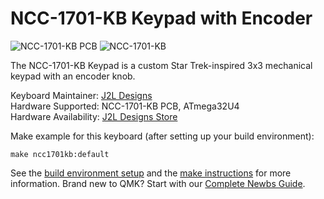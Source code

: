 NCC-1701-KB Keypad with Encoder
===

![NCC-1701-KB PCB](https://i.imgur.com/aXFgH52.jpg)
![NCC-1701-KB](https://i.imgur.com/9hWyhcR.jpg)

The NCC-1701-KB Keypad is a custom Star Trek-inspired 3x3 mechanical keypad with an encoder knob.

Keyboard Maintainer: [J2L Designs](https://github.com/jessel92)  
Hardware Supported: NCC-1701-KB PCB, ATmega32U4  
Hardware Availability: [J2L Designs Store](https://www.etsy.com/listing/752039967/ncc-1701-kb-custom-star-trek-inspired)

Make example for this keyboard (after setting up your build environment):

    make ncc1701kb:default

See the [build environment setup](https://docs.qmk.fm/#/getting_started_build_tools) and the [make instructions](https://docs.qmk.fm/#/getting_started_make_guide) for more information. 
Brand new to QMK? Start with our [Complete Newbs Guide](https://docs.qmk.fm/#/newbs).